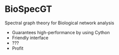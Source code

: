 # BioSpecGT
Spectral graph theory for Biological network analysis

* Guarantees high-performance by using Cython
* Friendly interface
* ???
* Profit
